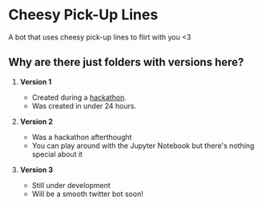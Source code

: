 # Cheesy Pick-Up Lines

A bot that uses cheesy pick-up lines to flirt with you <3

## Why are there just folders with versions here?

1. **Version 1**

    - Created during a [hackathon](https://devpost.com/software/cheesy-pick-up-line-generator).
    - Was created in under 24 hours.


2. **Version 2**

    - Was a hackathon afterthought
    - You can play around with the Jupyter Notebook but there's nothing special about it


3. **Version 3**

    - Still under development
    - Will be a smooth twitter bot soon!
